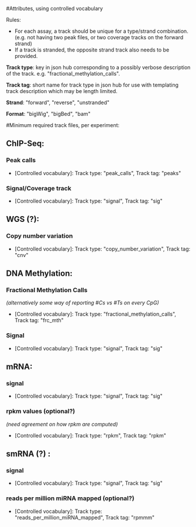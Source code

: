 #Attributes, using controlled vocabulary

Rules:

- For each assay, a track should be unique for a type/strand combination. (e.g. not having two peak files, or two coverage tracks on the forward strand)
- If a track is stranded, the opposite strand track also needs to be provided.

**Track type**: key in json hub corresponding to a possibly verbose description of the track. e.g. "fractional_methylation_calls".

**Track tag**: short name for track type in json hub for use with templating track description which may be length limited.

**Strand**: "forward", "reverse", "unstranded"

**Format**: "bigWig", "bigBed", "bam"


#Minimum required track files, per experiment:

## ChIP-Seq:
  
### Peak calls

- [Controlled vocabulary]: Track type: "peak_calls", Track tag: "peaks" 

### Signal/Coverage track
  
- [Controlled vocabulary]: Track type: "signal", Track tag: "sig"
  
## WGS (?):
  
### Copy number variation

- [Controlled vocabulary]: Track type: "copy_number_variation", Track tag: "cnv" 

## DNA Methylation:
  
### Fractional Methylation Calls 

*(alternatively some way of reporting #Cs vs #Ts on every CpG)*
  
- [Controlled vocabulary]: Track type: "fractional_methylation_calls", Track tag: "frc_mth"
  
### Signal
  
- [Controlled vocabulary]: Track type: "signal", Track tag: "sig"

## mRNA:

### signal

- [Controlled vocabulary]: Track type: "signal", Track tag: "sig"

### rpkm values (optional?)

*(need agreement on how rpkm are computed)*

- [Controlled vocabulary]: Track type: "rpkm", Track tag: "rpkm"
  
## smRNA (?) : 
  
### signal

- [Controlled vocabulary]: Track type: "signal", Track tag: "sig"  

### reads per million miRNA mapped (optional?)

- [Controlled vocabulary]: Track type: "reads_per_million_miRNA_mapped", Track tag: "rpmmm"
